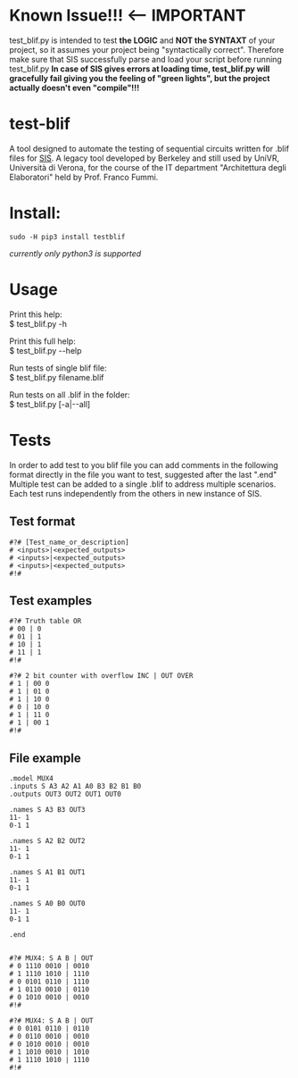 # Known Issue!!! <-- IMPORTANT

test_blif.py is intended to test **the LOGIC** and **NOT the SYNTAXT** of your project, so it assumes your project being "syntactically correct". 
Therefore make sure that SIS successfully parse and load your script before running test_blif.py
**In case of SIS gives errors at loading time, test_blif.py will gracefully fail giving you the feeling of "green lights", but the project actually doesn't even "compile"!!!**


# test-blif
A tool designed to automate the testing of sequential circuits written for .blif files for [SIS](https://ptolemy.berkeley.edu/projects/embedded/pubs/downloads/sis/index.htm).
A legacy tool developed by Berkeley and still used by UniVR, Università di Verona, for the course of the IT department "Architettura degli Elaboratori" held by Prof. Franco Fummi.


# Install:

    sudo -H pip3 install testblif

*currently only python3 is supported*

# Usage

Print this help:  
$ test_blif.py -h

Print this full help:  
$ test_blif.py --help

Run tests of single blif file:  
$ test_blif.py filename.blif

Run tests on all .blif in the folder:  
$ test_blif.py [-a|--all]


# Tests

In order to add test to you blif file you can add comments in the following format directly in the file you want to test, suggested after the last ".end"
Multiple test can be added to a single .blif to address multiple scenarios. Each test runs independently from the others in new instance of SIS.

## Test format

    #?# [Test_name_or_description]
    # <inputs>|<expected_outputs>
    # <inputs>|<expected_outputs>
    # <inputs>|<expected_outputs>
    #!#

## Test examples

    #?# Truth table OR
    # 00 | 0
    # 01 | 1
    # 10 | 1
    # 11 | 1
    #!#

    #?# 2 bit counter with overflow INC | OUT OVER
    # 1 | 00 0
    # 1 | 01 0
    # 1 | 10 0
    # 0 | 10 0
    # 1 | 11 0
    # 1 | 00 1
    #!#

## File example

    .model MUX4
    .inputs S A3 A2 A1 A0 B3 B2 B1 B0
    .outputs OUT3 OUT2 OUT1 OUT0

    .names S A3 B3 OUT3
    11- 1
    0-1 1

    .names S A2 B2 OUT2
    11- 1
    0-1 1

    .names S A1 B1 OUT1
    11- 1
    0-1 1

    .names S A0 B0 OUT0
    11- 1
    0-1 1

    .end


    #?# MUX4: S A B | OUT
    # 0 1110 0010 | 0010
    # 1 1110 1010 | 1110
    # 0 0101 0110 | 1110
    # 1 0110 0010 | 0110
    # 0 1010 0010 | 0010
    #!#

    #?# MUX4: S A B | OUT
    # 0 0101 0110 | 0110
    # 0 0110 0010 | 0010
    # 0 1010 0010 | 0010
    # 1 1010 0010 | 1010
    # 1 1110 1010 | 1110
    #!#
    
    
